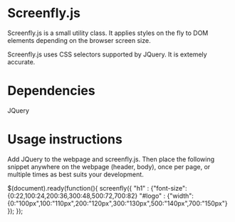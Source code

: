 Screenfly.js
=========
Screenfly.js is a small utility class. It applies styles on the fly to DOM elements depending on the browser screen size.

Screenfly.js uses CSS selectors supported by JQuery. It is extemely accurate.

# Dependencies
JQuery

# Usage instructions
Add JQuery to the webpage and screenfly.js. Then place the following snippet anywhere on the webpage (header, body), once per page, or multiple times as best suits your development.

$(document).ready(function(){
  screenfly({
    "h1" : {"font-size":{0:22,100:24,200:36,300:48,500:72,700:82}
    "#logo" : {"width":{0:"100px",100:"110px",200:"120px",300:"130px",500:"140px",700:"150px"}
  });
});
